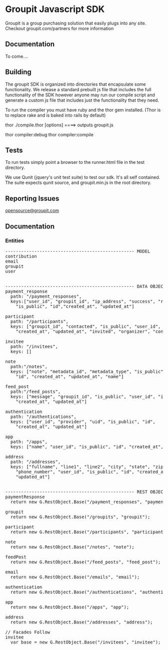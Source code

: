 Groupit Javascript SDK
===============================

Groupit is a group purchasing solution that easily plugs into any site.
Checkout groupit.com/partners for more information


Documentation
-------------
To come....


Building
--------
The groupit SDK is organized into directories that encapsulate some
functionality. We release a standard prebuilt js file that includes the full
functionality of the SDK however anyone may run our compile script and generate
a custom js file that includes just the functionality that they need.

To run the compiler you must have ruby and the thor gem installed.
(Thor is to replace rake and is baked into rails by default)

thor ./compile.thor [options]  ====> outputs groupit.js

thor compiler:debug
thor compiler:compile


Tests
-----
To run tests simply point a browser to the runner.html file in the test
directory.

We use Qunit (jquery's unit test suite) to test our sdk. It's all self contained.
The suite expects qunit source, and groupit.min.js in the root directory.


Reporting Issues
--------
opensource@groupit.com


Documentation
-------------------------------------------------------------------------------

### Entities
<pre>
------------------------------------------------- MODEL
contribution
email
groupit
user


------------------------------------------------- DATA OBJECT
payment_response
  path: "/payment_responses",
  keys:["user_id", "groupit_id", "ip_address", "success", "response",
    "is_public", "id","created_at", "updated_at"]

participant
  path: "/participants",
  keys: ["groupit_id", "contacted", "is_public", "user_id", "id",
    "created_at", "updated_at", "invited", "organizer", "contributor"]

invitee
  path: "/invitees",
  keys: []

note
  path:"/notes",
  keys: ["note", "metadata_id", "metadata_type", "is_public", "user_id",
    "id", "created_at", "updated_at", "name"]

feed_post
  path:"/feed_posts",
  keys: ["message", "groupit_id", "is_public", "user_id", "id",
    "created_at", "updated_at"]

authentication
  path: "/authentications",
  keys: ["user_id", "provider", "uid", "is_public", "id",
    "created_at", "updated_at"]

app
  path: "/apps",
  keys: ["name", "user_id", "is_public", "id", "created_at", "updated_at", "key"]

address
  path: "/addresses",
  keys: ["fullname", "line1", "line2", "city", "state", "zip", "country",
    "phone_number", "user_id", "is_public", "id", "created_at",
    "updated_at"]


------------------------------------------------- REST OBJECT
paymentResponse
  return new G.RestObject.Base("/payment_responses", "payment_response");

groupit
  return new G.RestObject.Base("/groupits", "groupit");

participant
  return new G.RestObject.Base("/participants", "participant");

note
  return new G.RestObject.Base("/notes", "note");

feedPost
  return new G.RestObject.Base("/feed_posts", "feed_post");

email
  return new G.RestObject.Base("/emails", "email");

authentication
  return new G.RestObject.Base("/authentications", "authentication");

app
  return new G.RestObject.Base("/apps", "app");

address
  return new G.RestObject.Base("/addresses", "address");

// Facades Follow
invitee
  var base = new G.RestObject.Base("/invitees", "invitee");

</pre>
